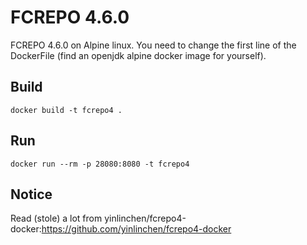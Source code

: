 # FCREPO 4.6.0
FCREPO 4.6.0 on Alpine linux.
You need to change the first line of the DockerFile (find an openjdk alpine docker image for yourself).
## Build
``` console
docker build -t fcrepo4 .
```
## Run
``` console
docker run --rm -p 28080:8080 -t fcrepo4 
```
## Notice
Read (stole) a lot from yinlinchen/fcrepo4-docker:https://github.com/yinlinchen/fcrepo4-docker
